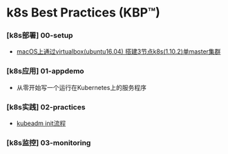 # k8s Best Practices (KBP™)

### [k8s部署] 00-setup
   - [macOS上通过virtualbox(ubuntu16.04) 搭建3节点k8s(1.10.2)单master集群](00-setup/00_install_k8s_1.10.2_by_ubuntu16.04.md)

### [k8s应用] 01-appdemo
   - 从零开始写一个运行在Kubernetes上的服务程序

### [k8s实践] 02-practices
   - [kubeadm init流程](02-practises/00_kubeadm_init.md)

### [k8s监控] 03-monitoring
